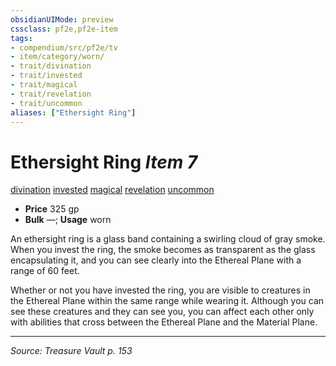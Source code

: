 ```yaml
---
obsidianUIMode: preview
cssclass: pf2e,pf2e-item
tags:
- compendium/src/pf2e/tv
- item/category/worn/
- trait/divination
- trait/invested
- trait/magical
- trait/revelation
- trait/uncommon
aliases: ["Ethersight Ring"]
---
```

# Ethersight Ring *Item 7*  
[divination](rules/traits/divination.md "Divination School Trait")  [invested](rules/traits/invested.md "Invested Item Trait")  [magical](rules/traits/magical.md "Magical Item Trait")  [revelation](rules/traits/revelation.md "Revelation Effect Trait")  [uncommon](rules/traits/uncommon.md "Uncommon Rarity Trait")  

- **Price** 325 gp
- **Bulk** —; **Usage** worn

An ethersight ring is a glass band containing a swirling cloud of gray smoke. When you invest the ring, the smoke becomes as transparent as the glass encapsulating it, and you can see clearly into the Ethereal Plane with a range of 60 feet.

Whether or not you have invested the ring, you are visible to creatures in the Ethereal Plane within the same range while wearing it. Although you can see these creatures and they can see you, you can affect each other only with abilities that cross between the Ethereal Plane and the Material Plane.


---
*Source: Treasure Vault p. 153*